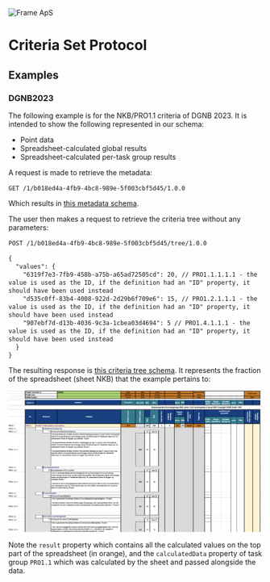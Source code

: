 <img alt="Frame ApS" src="https://openframe-public.s3.eu-west-1.amazonaws.com/assets/logo-text-google-admin.png" width="200" />

# Criteria Set Protocol

## Examples
### DGNB2023
The following example is for the NKB/PRO1.1 criteria of DGNB 2023. It is intended to show the following represented
in our schema:
- Point data
- Spreadsheet-calculated global results
- Spreadsheet-calculated per-task group results

A request is made to retrieve the metadata:
```
GET /1/b018ed4a-4fb9-4bc8-989e-5f003cbf5d45/1.0.0
```

Which results in [this metadata schema](metadata.json).

The user then makes a request to retrieve the criteria tree without any parameters:

```
POST /1/b018ed4a-4fb9-4bc8-989e-5f003cbf5d45/tree/1.0.0
```
```json5
{
  "values": {
    "6319f7e3-7fb9-458b-a75b-a65ad72505cd": 20, // PRO1.1.1.1.1 - the value is used as the ID, if the definition had an "ID" property, it should have been used instead
    "d535c0ff-83b4-4008-922d-2d29b6f709e6": 15, // PRO1.2.1.1.1 - the value is used as the ID, if the definition had an "ID" property, it should have been used instead
    "907ebf7d-d13b-4036-9c3a-1cbea03d4694": 5 // PRO1.4.1.1.1 - the value is used as the ID, if the definition had an "ID" property, it should have been used instead
  }
}
```

The resulting response is [this criteria tree schema](criteria-tree.json). It represents
the fraction of the spreadsheet (sheet NKB) that the example pertains to:

![Fraction of the document the example pertains to](fraction-screenshot.png)

Note the `result` property which contains all the calculated values on the top part of the spreadsheet
(in orange), and the `calculatedData` property of task group `PRO1.1` which was calculated by the sheet
and passed alongside the data.
